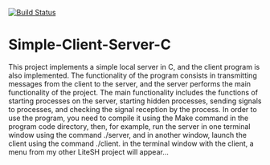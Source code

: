 [![Build Status](https://travis-ci.org/ChtobiUchitsyaNadoBitProfi/LiteSH.svg?branch=master)](https://travis-ci.org/ChtobiUchitsyaNadoBitProfi/LiteSH)

# Simple-Client-Server-C
This project implements a simple local server in C, and the client program is also implemented. The functionality of the program consists in transmitting messages from the client to the server, and the server performs the main functionality of the project. The main functionality includes the functions of starting processes on the server, starting hidden processes, sending signals to processes, and checking the signal reception by the process. In order to use the program, you need to compile it using the Make command in the program code directory, then, for example, run the server in one terminal window using the command ./server, and in another window, launch the client using the command ./client. in the terminal window with the client, a menu from my other LiteSH project will appear...
